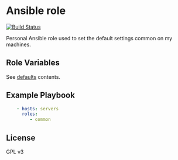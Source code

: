 # Ansible role

[![Build Status](https://travis-ci.org/mathieumd/ansible-role-common.svg?branch=master)](https://travis-ci.org/mathieumd/ansible-role-common)

Personal Ansible role used to set the default settings common on my machines.

## Role Variables

See [defaults](defaults/main.yml) contents.

## Example Playbook

```yaml
    - hosts: servers
      roles:
         - common
```

## License

GPL v3

